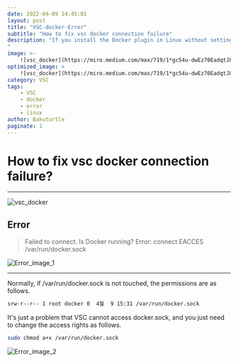 ```yaml
---
date: 2022-04-09 14:45:01
layout: post
title: "VSC-docker-Error"
subtitle: "How to fix vsc docker connection failure"
description: "If you install the Docker plugin in Linux without setting anything, the connection will fail.
"
image: >-
    ![vsc_docker](https://miro.medium.com/max/719/1*gc54u-dwEz70EadqtJ8LEw.png)
optimized_image: >
    ![vsc_docker](https://miro.medium.com/max/719/1*gc54u-dwEz70EadqtJ8LEw.png)
category: VSC
tags:
    - VSC
    - docker
    - error
    - linux
author: Bakuturtle
paginate: 1
---
```


# How to fix vsc docker connection failure?
***
![vsc_docker](https://miro.medium.com/max/719/1*gc54u-dwEz70EadqtJ8LEw.png)

Error 
-
>Failed to connect. Is Docker running?
    Error: connect EACCES /var/run/docker.sock

![Error_image_1](https://camo.githubusercontent.com/74d7351eb59df1a3809980e4f82243e52d97167dc773cdf25590b3b0a7b09d2f/68747470733a2f2f692e6962622e636f2f68466e516742472f323032322d30342d30392d32302d32342d32302e706e67)

---

Normally, if /var/run/docker.sock is not touched, the permissions are as follows.

```bash
srw-r--r-- 1 root docker 0  4월  9 15:31 /var/run/docker.sock
```
It's just a problem that VSC cannot access docker.sock, and you just need to change the access rights as follows.

```bash
sudo chmod a+x /var/run/docker.sock
```
![Error_image_2](https://camo.githubusercontent.com/d435d7e9319e6bb37daebdf61cc7a8ed16acb820f63d1da9eafbdca3a54a7ea2/68747470733a2f2f692e6962622e636f2f317157665150502f323032322d30342d30392d32302d32352d30312e706e67)

